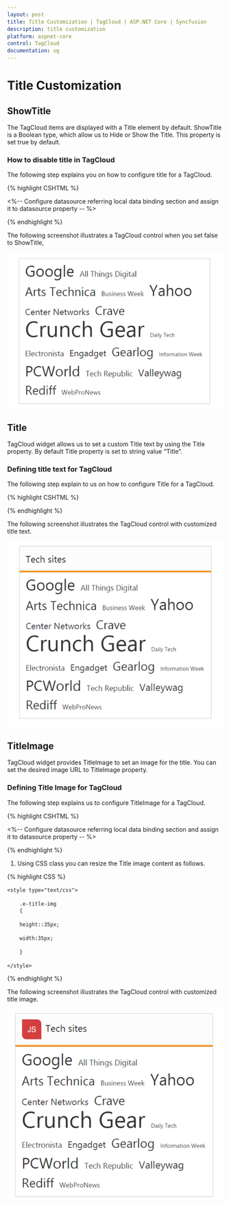 ```yaml
---
layout: post
title: Title Customization | TagCloud | ASP.NET Core | Syncfusion
description: title customization
platform: aspnet-core
control: TagCloud
documentation: ug
---
```


# Title Customization

## ShowTitle

The TagCloud items are displayed with a Title element by default. ShowTitle is a Boolean type, which allow us to Hide or Show the Title. This property is set true by default.

### How to disable title in TagCloud

The following step explains you on how to configure title for a TagCloud.

{% highlight CSHTML %}

<%-- Configure datasource referring local data binding section and assign it to datasource property -- %>

<ej-tag-cloud id="tagcloud" datasource="ViewBag.datasource" show-title="false">
	<e-tag-cloud-fields text="Text" url="Url" frequency="Frequency" />
</ej-tag-cloud>

{% endhighlight %}

The following screenshot illustrates a TagCloud control when you set false to ShowTitle,

![](Title-Customization_images/Title-Customization_img1.png)


## Title

TagCloud widget allows us to set a custom Title text by using the Title property. By default Title property is set to string value “Title”.

### Defining title text for TagCloud

The following step explain to us on how to configure Title for a TagCloud.

{% highlight CSHTML %}

<ej-tag-cloud id="tagcloud" datasource="ViewBag.datasource" title="Tech sites">
	<e-tag-cloud-fields text="Text" url="Url" frequency="Frequency" />
</ej-tag-cloud>

{% endhighlight %}

The following screenshot illustrates the TagCloud control with customized title text.

![](Title-Customization_images/Title-Customization_img2.png)

## TitleImage

TagCloud widget provides TitleImage to set an image for the title. You can set the desired image URL to TitleImage property.

### Defining Title Image for TagCloud

The following step explains us to configure TitleImage for a TagCloud.

{% highlight CSHTML %}

<%-- Configure datasource referring local data binding section and assign it to datasource property -- %>

<ej-tag-cloud id="tagcloud" datasource="ViewBag.datasource" title="Tech sites" title-image="http://js.syncfusion.com/demos/web/images/waitingpopup/js_logo.png">
	<e-tag-cloud-fields text="Text" url="Url" frequency="Frequency" />
</ej-tag-cloud>

{% endhighlight %}

1. Using CSS class you can resize the Title image content as follows.

{% highlight CSS %}

	<style type="text/css">

		.e-title-img 
		{

		height::35px;

		width:35px;

		}

	</style>

{% endhighlight %}

The following screenshot illustrates the TagCloud control with customized title image.

![](Title-Customization_images/Title-Customization_img3.png)